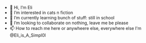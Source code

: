 - 👋 Hi, I’m Eli
- 👀 I’m interested in cats n fiction
- 🌱 I’m currently learning bunch of stuff: still in school
- 💞️ I’m looking to collaborate on nothing, leave me be please
- 📫 How to reach me here or anywheere else, everywhere else I'm @Eli_is_A_Simpl0l

<!---
Eliperry07242010/Eliperry07242010 is a ✨ special ✨ repository because its `README.md` (this file) appears on your GitHub profile.
You can click the Preview link to take a look at your changes.
--->
